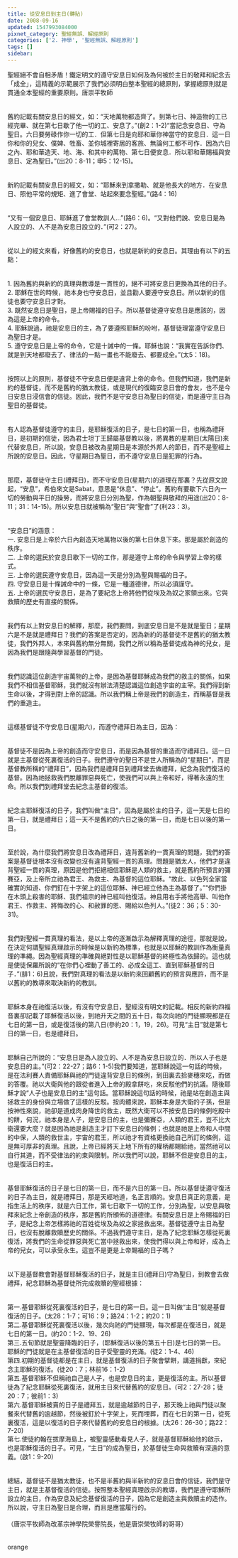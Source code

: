 ```yaml
---
title: 從安息日到主日(轉貼)
date: 2008-09-16
updated: 1547993084000
pixnet_category: 聖經無誤、解經原則
categories: ['2. 神學', '聖經無誤、解經原則']
tags: []
sidebar: 
---
```


<p>聖經絕不會自相矛盾！鐵定明文的遵守安息日如何及為何被於主日的敬拜和紀念去「成全」，這精義的示範展示了我們必須明白整本聖經的總原則，掌握總原則就是貫通全本聖經的重要原則。<!--more-->唐崇平牧師 <br/><br/><br/>舊約記載有關安息日的經文，如：“天地萬物都造齊了。到第七日、神造物的工已經完畢、就在第七日歇了他一切的工、安息了。”(創2：1-2)“當記念安息日、守為聖日。六日要勞碌作你一切的工．但第七日是向耶和華你神當守的安息日．這一日你和你的兒女、僕婢、牲畜、並你城裡寄居的客旅、無論何工都不可作．因為六日之內、耶和華造天、地、海、和其中的萬物、第七日便安息．所以耶和華賜福與安息日、定為聖日。”(出20：8-11；申5：12-15)。<br/><br/><br/>新約記載有關安息日的經文，如：“耶穌來到拿撒勒、就是他長大的地方．在安息日、照他平常的規矩、進了會堂、站起來要念聖經。”(路4：16)<br/><br/><br/>“又有一個安息日、耶穌進了會堂教訓人...”(路6：6)。“又對他們說、安息日是為人設立的、人不是為安息日設立的．”(可2：27)。<br/><br/><br/>從以上的經文來看，好像舊約的安息日，也就是新約的安息日。其理由有以下的五點：<br/><br/><br/>1. 因為舊約與新約的真理與教導是一貫性的，絕不可將安息日更換為其他的日子。<br/>2. 耶穌在世的時候，祂本身也守安息日，並且勸人要遵守安息日。所以新約的信徒也要守安息日才對。<br/>3. 既然安息日是聖日，是上帝賜福的日子。所以基督徒遵守安息日是應該的，因為這是上帝的命令。<br/>4. 耶穌說過，祂是安息日的主，為了要遵照耶穌的吩咐，基督徒理當遵守安息日為聖日才是。<br/>5. 遵守安息日是上帝的命令，它是十誡中的一條。耶穌也說：“我實在告訴你們、就是到天地都廢去了、律法的一點一畫也不能廢去、都要成全。”(太5：18)。<br/><br/><br/>按照以上的原則，基督徒不守安息日便是違背上帝的命令。但我們知道，我們是新約的基督徒，而不是舊約的猶太教徒，或是現代的復臨安息日會的會友，也不是今日安息日浸信會的信徒。因此，我們不是守安息日為聖日的信徒，而是遵守主日為聖日的基督徒。<br/><br/><br/>有人認為基督徒遵守的主日，是耶穌復活的日子，是七日的第一日，也稱為禮拜日，是初期的信徒，因為君士坦丁王歸屬基督教以後，將異教的星期日(太陽日)來代替安息日，所以說，安息日被改為星期日是本源於外邦人的節日，而不是聖經上所說的安息日。因此，守星期日為聖日，而不遵守安息日是犯罪的行為。<br/><br/><br/>那麼，基督徒守主日(禮拜日)，而不守安息日(星期六)的道理在那裏？先從原文說起，“安息”，希伯來文是Sabat，意思是“休息”、“停止”。舊約有要歇下六日內一切的勞動與平日的操勞，而將安息日分別為聖，作為朝聖與敬拜的用途(出20：8-11；31：14-15)。所以安息日就被稱為“聖日”與“聖會”了(利23：3)。<br/><br/><br/>“安息日”的涵意：<br/>一. 安息日是上帝於六日內創造天地萬物以後的第七日休息下來。那是屬於創造的秩序。<br/>二. 上帝的選民於安息日歇下一切的工作，那是遵守上帝的命令與學習上帝的樣式。<br/>三. 上帝的選民遵守安息日，因為這一天是分別為聖與賜福的日子。<br/>四. 守安息日是十條誡命中的一條，它是一種道德律，所以必須謹守。<br/>五. 上帝的選民守安息日，是為了要紀念上帝將他們從埃及為奴之家領出來。它與救贖的歷史有直接的關係。<br/><br/><br/>我們有以上對安息日的解釋，那麼，我們要問，到底安息日是不是就是聖日；星期六是不是就是禮拜日？我們的答案是否定的，因為新約的基督徒不是舊約的猶太教徒，我們外邦人，本來與舊約無分無關，我們之所以稱為基督徒成為神的兒女，是因為我們是跟隨與學習基督的門徒。<br/><br/><br/>我們認識這位創造宇宙萬物的上帝，是因為基督耶穌成為我們的救主的關係，如果我們不相信基督耶穌，我們就沒有辦法清楚認識這位創造宇宙的主宰。我們得到新生命以後，才得到對上帝的認識。所以我們稱上帝是我們的創造主，而稱基督是我們的重造主。<br/><br/><br/>這樣基督徒不守安息日(星期六)，而遵守禮拜日為主日，因為：<br/><br/><br/>基督徒不是因為上帝的創造而守安息日，而是因為基督的重造而守禮拜日。這一日就是主基督從死裏復活的日子。我們遵守的聖日不是世人所稱為的“星期日”，而是基督教所稱的“禮拜日”，因為我們是禮拜日到禮拜堂去做禮拜，紀念為我們復活的基督。因為祂拯救我們脫離罪惡與死亡，使我們可以與上帝和好，得著永遠的生命。所以我們到禮拜堂去紀念主基督的復活。<br/><br/><br/>紀念主耶穌復活的日子，我們叫做“主日”，因為是屬於主的日子，這一天是七日的第一日，就是禮拜日；這一天不是舊約的六日之後的第一日，而是七日以後的第一日。<br/><br/><br/>至於說，為什麼我們將安息日改為禮拜日，違背舊新約一貫真理的問題，我們的答案是基督徒根本沒有改變也沒有違背聖經一貫的真理。問題是猶太人，他們才是違背聖經一貫的真理，原因是他們拒絕相信耶穌是人類的救主，就是舊約所預言的彌賽亞，及上帝所立祂為君王、為救主、為基督的這位耶穌。“故此、以色列全家當確實的知道、你們釘在十字架上的這位耶穌、神已經立他為主為基督了。”“你們掛在木頭上殺害的耶穌、我們祖宗的神已經叫他復活。神且用右手將他高舉、叫他作君王、作救主、將悔改的心、和赦罪的恩、賜給以色列人。”(徒2：36；5：30-31)。<br/><br/><br/>我們對聖經一貫真理的看法，是以上帝的逐漸啟示為解釋真理的途徑，那就是說，在決定何謂聖經真理啟示的時候是以新約為標準，也就是以耶穌的教訓作為衡量真理的準繩。因為聖經真理的準確與絕對性是以耶穌基督的終極性為依歸的。這也就是使徒保羅所說的“在你們心裡動了善工的、必成全這工、直到耶穌基督的日子．”(腓1：6)且說，我們對真理的看法是以新約來回顧舊約的預言與應許，而不是以舊約的教導來取決新約的教訓。<br/><br/><br/>耶穌本身在祂復活以後，有沒有守安息日，聖經沒有明文的記載。相反的新約四福音裏卻記載了耶穌復活以後，到祂升天之間的五十日，每次向祂的門徒顯現都是在七日的第一日，或是復活後的第八日(參約20：1，19，26)。可見“主日”就是第七日的第一日，也是禮拜日。<br/><br/><br/>耶穌自己所說的：“安息日是為人設立的、人不是為安息日設立的．所以人子也是安息日的主。”(可2：22-27；路6：1-5)我們要知道，當耶穌說這一句話的時候，是在法利賽人責備耶穌與祂的門徒違背安息日的條例，到田裏去拾麥穗來吃，而做的答覆。祂以大衛與他的跟從者進入上帝的殿拿餅吃，來反駁他們的抗議。隨後耶穌才說“人子也是安息日的主”這句話。當耶穌說這句話的時候，祂是站在創造主與拯救主的身份與立場做了這樣的反駁。按肉體來說，耶穌本身是大衛的子孫，但是按神性來說，祂卻是道成肉身降世的救主，既然大衛可以不按安息日的條例吃殿中的餅，何況，祂本身是人子，是安息日的主，也是彌賽亞，人類的君王，豈不比大衛還要大麼？就是因為祂是創造主才訂下安息日的條例；也就是祂是上帝和人中間的中保，人類的救世主，宇宙的君王，所以祂才有資格更換祂自己所訂的條例，這是無可厚非的真理。且說，上帝已經將天上地下所有的權柄都賜給祂，當然祂可以自行其道，而不受律法的約束與限制。所以我們可以說，耶穌不但是安息日的主，也是復活日的主。<br/><br/><br/>基督耶穌復活的日子是七日的第一日，而不是六日的第一日。所以基督徒遵守復活的日子為主日，就是禮拜日，那是天經地道，名正言順的。安息日真正的意義，是指生活上的秩序，就是六日工作，第七日歇下一切的工作，分別為聖，以安息與敬拜來紀念上帝創造的秩序，那是舊約所頒佈的道德律。有關安息日是上帝賜福的日子，是紀念上帝怎樣將祂的百姓從埃及為奴之家拯救出來。基督徒遵守主日為聖日，也沒有脫離救贖歷史的關係。不過我們遵守主日，是為了紀念耶穌怎樣從死裏復活，將我們的生命從罪惡與死亡當中拯救出來，使我們得以與上帝和好，成為上帝的兒女，可以承受永生。這豈不是更是上帝賜福的日子嗎？<br/><br/><br/>以下是基督教會對基督耶穌復活的日子，就是主日(禮拜日)守為聖日，到教會去做禮拜，紀念耶穌為基督徒所完成救贖的聖經根據：<br/><br/><br/>第一.基督耶穌從死裏復活的日子，是七日的第一日。這一日叫做“主日”就是基督復活的日子。(太28：1-7；可16：9；路24：1-2；約20：1)<br/>第二.基督耶穌從死裏復活以後，幾次向祂的門徒顯現，每次都是在復活日，就是七日的第一日。(約20：1-2、19、26)<br/>第三.五旬節就是聖靈降臨的日子，(耶穌復活以後的第五十日)是七日的第一日。耶穌的門徒就是在主基督復活的日子受聖靈的充滿。(徒2：1-4、46)<br/>第四.初期的基督徒都是在主日，就是基督復活的日子聚會擘餅，講道捐獻，來紀念主耶穌的復活。(徒20：7；林前16：1-2)<br/>第五.基督耶穌不但稱祂自己是人子，也是安息日的主，更是復活的主。所以基督徒為了紀念耶穌從死裏復活，就用主日來代替舊約的安息日。(可2：27-28；徒20：7；彼前1：3)<br/>第六.基督耶穌被賣的日子是禮拜五，就是逾越節的日子，那天晚上祂與門徒以聚餐來代替舊的逾越節，然後被釘於十字架上，死而埋葬，而在七日的第一日，從死裏復活，這是以復活的日子來代替舊約的安息日的根據。(太26：26-30；路22：7-20)<br/>第七.使徒約翰在拔摩海島上，被聖靈感動看見人子，就是基督耶穌給他的啟示，也是耶穌復活的日子。可見，“主日”的成為聖日，於基督徒生命與救贖有深遠的意義。(啟1：9-20)<br/><br/><br/>總結，基督徒不是猶太教徒，也不是半舊約與半新約的安息日會的信徒，我們是守主日，就是主基督復活的信徒。按照整本聖經真理啟示的教導，我們是遵守耶穌所設立的主日，作為安息及紀念基督復活的日子，因為它是創造主與救贖主的造作。所以說，守主日為聖日是合理，而且是應當履行的。 <br/><br/>（唐崇平牧師為改革宗神學院榮譽院長，他是唐崇榮牧師的哥哥） <br/><br/><br/>orange</p>